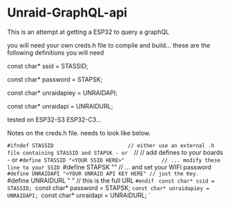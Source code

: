 

# Unraid-GraphQL-api
This is an attempt at getting a ESP32 to query a graphQL 

you will need your own creds.h file to compile and build... these are the following definitions you will need 

const char* ssid = STASSID;

const char* password = STAPSK;

const char* unraidapiey = UNRAIDAPI;

const char* unraidapi = UNRAIDURL;


tested on ESP32-S3 ESP32-C3... 


Notes on the creds.h file. needs to look like below. 

`#ifndef STASSID                        // either use an external .h file containing STASSID and STAPSK - or 
`//                                     // add defines to your boards - or
`#define STASSID "<YOUR SSID HERE>"            // ... modify these line to your SSID
`#define STAPSK  "<YOUR PASSWORD HERE >"        // ... and set your WIFI password
`#define UNRAIDAPI "<YOUR UNRAID API KEY HERE" // just the Key. 
`#define UNRAIDURL "<YOUR UNRAID GRAPHQL LOCATION HERE> " // this is the full URL 
`#endif
`
`const char* ssid = STASSID;
`const char* password = STAPSK;
`const char* unraidapiey = UNRAIDAPI;
`const char* unraidapi = UNRAIDURL;
`
